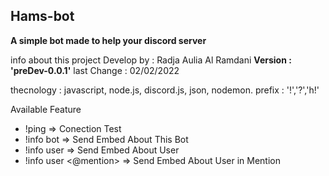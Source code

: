 ## Hams-bot
**A simple bot made to help your discord server**

info about this project
Develop by : Radja Aulia Al Ramdani
**Version : 'preDev-0.0.1'**
last Change : 02/02/2022

thecnology : javascript, node.js, discord.js, json, nodemon.
prefix : '!','?','h!'

Available Feature
* !ping =>  Conection Test 
* !info bot => Send Embed About This Bot
* !info user => Send Embed About User
* !info user <@mention> => Send Embed About User in Mention

